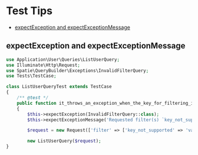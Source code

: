 # Test Tips

- [expectException and expectExceptionMessage](#expectException-and-expectExceptionMessage)

## expectException and expectExceptionMessage

```php
use Application\User\Queries\ListUserQuery;
use Illuminate\Http\Request;
use Spatie\QueryBuilder\Exceptions\InvalidFilterQuery;
use Tests\TestCase;

class ListUserQueryTest extends TestCase
{
    /** @test */
    public function it_throws_an_exception_when_the_key_for_filtering_is_not_supported(): void
    {
        $this->expectException(InvalidFilterQuery::class);
        $this->expectExceptionMessage('Requested filter(s) `key_not_supported` are not allowed. Allowed filter(s) are `id, email, nickname`.');

        $request = new Request(['filter' => ['key_not_supported' => 'value is irrelevant']]);

        new ListUserQuery($request);
}
```